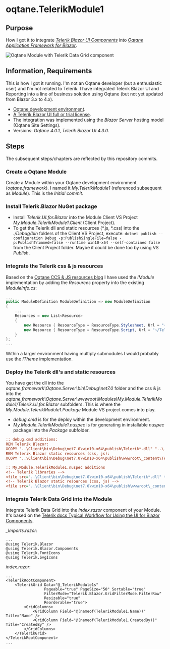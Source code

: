 # oqtane.TelerikModule1

## Purpose

How I got it to integrate [*Telerik Blazor UI Components*](https://www.telerik.com/blazor-ui) into [*Oqtane Application Framework for Blazor*](www.oqtane.org).

![Oqtane Module with Telerik Data Grid component](https://github.com/nicpitsch/Oqtane.TelerikModule1/assets/1652835/7a55889e-2f3f-48ea-acb6-a142e62620ca)

## Information, Requirements

This is how I got it running. I'm not an Oqtane developer (but a enthusiastic user) and I'm not related to Telerik. I have integrated Telerik Blazor UI and Reporting into a line of business solution using Oqtane (but not yet updated from Blazor 3.x to 4.x).

* [Oqtane development environment](https://github.com/oqtane/oqtane.framework#getting-started).
* [A Telerik Blazor UI full or trial license](https://www.telerik.com/blazor-ui).
* The integration was implemented using the *Blazor Server* hosting model (Oqtane Site Settings).
* Versions: *Oqtane 4.0.1*, *Telerik Blazor UI 4.3.0*.

## Steps

The subsequent steps/chapters are reflected by this repository commits.

### Create a Oqtane Module

Create a Module within your Oqtane development environment (*oqtane.framework*). I named it *My.TelerikModule1* (referenced subsequent as *Module*). This is the *Initial commit*.

### Install Telerik.Blazor NuGet package

* Install *Telerik.UI.for.Blazor* into the Module Client VS Project *My.Module.TelerikModule1.Client* (Client Project).
* To get the Telerik dll and static resources (*.js, *.css) into the *./Debug/bin* folders of the Client VS Project, execute: `dotnet publish --configuration Debug -p:PublishSingleFile=false -p:PublishTrimmed=false --runtime win10-x64 --self-contained false` from the Client Project folder. Maybe it could be done too by using VS *Publish*.

### Integrate the Telerik css & js resources

Based on the [Oqtane CCS & JS resources blog](https://www.oqtane.org/blog/!/61/css-js-resources) I have used the *IModule* implementation by adding the *Resources* property into the existing *ModuleInfo.cs*:

```cs
...
public ModuleDefinition ModuleDefinition => new ModuleDefinition
{
    ...
    Resources = new List<Resource>
    {
        new Resource { ResourceType = ResourceType.Stylesheet, Url = "~/Telerik.UI.for.Blazor/css/kendo-theme-default/all.css" },              
        new Resource { ResourceType = ResourceType.Script, Url = "~/Telerik.UI.for.Blazor/js/telerik-blazor.js", Level = ResourceLevel.Site },
    }
};
...
```

Within a larger environment having multiply submodules I would probably use the *ITheme* implementation.

### Deploy the Telerik dll's and static resources

You have get the dll into the *oqtane.framework\Oqtane.Server\bin\Debug\net7.0* folder and the css & js into the *oqtane.framework\Oqtane.Server\wwwroot\Modules\My.Module.TelerikModule1/Telerik.UI.for.Blazor* subfolders. This is where the *My.Module.TelerikModule1.Package* Module VS project comes into play.

* *debug.cmd* is for the deploy within the development environment.
* *My.Module.TelerikModule1.nuspec* is for generating in installable *nuspec* package into the *Package* subfolder.

```ini
:: debug.cmd additions:
REM Telerik Blazor:
XCOPY "..\Client\bin\Debug\net7.0\win10-x64\publish\Telerik*.dll" "..\..\oqtane.framework\Oqtane.Server\bin\Debug\net7.0\" /Y
REM Telerik Blazor static resources (css, js):
XCOPY "..\Client\bin\Debug\net7.0\win10-x64\publish\wwwroot\_content\Telerik.UI.for.Blazor\*" "..\..\oqtane.framework\Oqtane.Server\wwwroot\Modules\My.Module.TelerikModule1\Telerik.UI.for.Blazor\" /Y /S /I

:: My.Module.TelerikModule1.nuspec additions
<!-- Telerik libraries -->
<file src="..\Client\bin\Debug\net7.0\win10-x64\publish\Telerik*.dll" target="lib\net7.0" />
<!-- Telerik Blazor static resources (css, js) -->
<file src="..\Client\bin\Debug\net7.0\win10-x64\publish\wwwroot\_content\Telerik.UI.for.Blazor\**\*.*" target="wwwroot\Modules\My.Module.TelerikModule1\Telerik.UI.for.Blazor\" />
```

### Integrate Telerik Data Grid into the Module

Integrate Telerik Data Grid into the *index.razor* component of your Module. It's based on the [Telerik docs Typical Workflow for Using the UI for Blazor Components](https://docs.telerik.com/blazor-ui/getting-started/what-you-need).

*_Imports.razor*:

```razor
...
@using Telerik.Blazor
@using Telerik.Blazor.Components
@using Telerik.FontIcons
@using Telerik.SvgIcons
```

*index.razor*:

```razor
...
<TelerikRootComponent>
    <TelerikGrid Data="@_TelerikModule1s"
                 Pageable="true" PageSize="50" Sortable="true"
                 FilterMode="Telerik.Blazor.GridFilterMode.FilterRow"
                 Resizable="true" 
                 Reorderable="true">
        <GridColumns>
            <GridColumn Field="@(nameof(TelerikModule1.Name))" Title="Name" />
            <GridColumn Field="@(nameof(TelerikModule1.CreatedBy))" Title="CreatedBy" />
        </GridColumns>
    </TelerikGrid>
</TelerikRootComponent>
...
```
